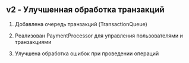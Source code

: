 ## v2 - Улучшенная обработка транзакций
1. Добавлена очередь транзакций (TransactionQueue)

2. Реализован PaymentProcessor для управления пользователями и транзакциями

3. Улучшена обработка ошибок при проведении операций

